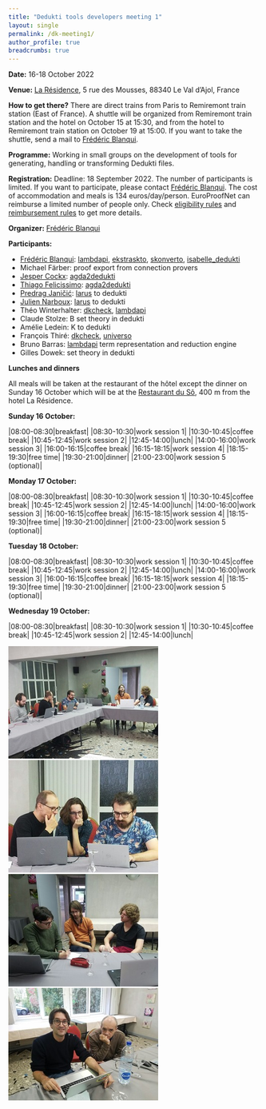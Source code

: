```yaml
---
title: "Dedukti tools developers meeting 1"
layout: single
permalink: /dk-meeting1/
author_profile: true
breadcrumbs: true
---
```


**Date:** 16-18 October 2022

**Venue:** [La Résidence](https://la-residence.com/), 5 rue des Mousses, 88340 Le Val d’Ajol, France

**How to get there?** There are direct trains from Paris to Remiremont train station (East of France). A shuttle will be organized from Remiremont train station and the hotel on October 15 at 15:30, and from the hotel to Remiremont train station on October 19 at 15:00. If you want to take the shuttle, send a mail to [Frédéric Blanqui](https://blanqui.gitlabpages.inria.fr/).

**Programme:** Working in small groups on the development of tools for generating, handling or transforming Dedukti files.

**Registration:** Deadline: 18 September 2022. The number of participants is limited. If you want to participate, please contact [Frédéric Blanqui](https://blanqui.gitlabpages.inria.fr/). The cost of accommodation and meals is 134 euros/day/person. EuroProofNet can reimburse a limited number of people only. Check [eligibility rules](https://europroofnet.github.io/eligibility/) and [reimbursement rules](https://europroofnet.github.io/reimbursement-rules/) to get more details.

**Organizer:** [Frédéric Blanqui](https://blanqui.gitlabpages.inria.fr/)

**Participants:**

- [Frédéric Blanqui](https://blanqui.gitlabpages.inria.fr/): [lambdapi](https://github.com/Deducteam/lambdapi), [ekstraskto](https://github.com/Deducteam/ekstrakto), [skonverto](https://github.com/Deducteam/skonverto), [isabelle_dedukti](https://github.com/Deducteam/isabelle_dedukti)
- Michael Färber: proof export from connection provers
- [Jesper Cockx](https://jesper.sikanda.be/): [agda2dedukti](https://github.com/Deducteam/Agda2Dedukti)
- [Thiago Felicissimo](http://www.lsv.fr/~felicissimo/): [agda2dedukti](https://github.com/Deducteam/Agda2Dedukti)
- [Predrag Janičić](http://poincare.matf.bg.ac.rs/~janicic/): [larus](https://github.com/janicicpredrag/Larus) to dedukti
- [Julien Narboux](https://dpt-info.di.unistra.fr/~narboux/): [larus](https://github.com/janicicpredrag/Larus) to dedukti
- Théo Winterhalter: [dkcheck](https://github.com/Deducteam/Dedukti), [lambdapi](https://github.com/Deducteam/lambdapi)
- Claude Stolze: B set theory in dedukti
- Amélie Ledein: K to dedukti
- François Thiré: [dkcheck](https://github.com/Deducteam/Dedukti), [universo](https://github.com/Deducteam/universo)
- Bruno Barras: [lambdapi](https://github.com/Deducteam/lambdapi) term representation and reduction engine
- Gilles Dowek: set theory in dedukti

**Lunches and dinners**

All meals will be taken at the restaurant of the hôtel except the dinner on Sunday 16 October which will be at the [Restaurant du Sô](https://restaurantduso.fr/), 400 m from the hotel La Résidence.

**Sunday 16 October:**

|08:00-08:30|breakfast|
|08:30-10:30|work session 1|
|10:30-10:45|coffee break|
|10:45-12:45|work session 2|
|12:45-14:00|lunch|
|14:00-16:00|work session 3|
|16:00-16:15|coffee break|
|16:15-18:15|work session 4|
|18:15-19:30|free time|
|19:30-21:00|dinner|
|21:00-23:00|work session 5 (optional)|

**Monday 17 October:**

|08:00-08:30|breakfast|
|08:30-10:30|work session 1|
|10:30-10:45|coffee break|
|10:45-12:45|work session 2|
|12:45-14:00|lunch|
|14:00-16:00|work session 3|
|16:00-16:15|coffee break|
|16:15-18:15|work session 4|
|18:15-19:30|free time|
|19:30-21:00|dinner|
|21:00-23:00|work session 5 (optional)|

**Tuesday 18 October:**

|08:00-08:30|breakfast|
|08:30-10:30|work session 1|
|10:30-10:45|coffee break|
|10:45-12:45|work session 2|
|12:45-14:00|lunch|
|14:00-16:00|work session 3|
|16:00-16:15|coffee break|
|16:15-18:15|work session 4|
|18:15-19:30|free time|
|19:30-21:00|dinner|
|21:00-23:00|work session 5 (optional)|

**Wednesday 19 October:**

|08:00-08:30|breakfast|
|08:30-10:30|work session 1|
|10:30-10:45|coffee break|
|10:45-12:45|work session 2|
|12:45-14:00|lunch|

<img src="/_pages/WG1/Oct2022/20221016_122649_resized.jpg"/>
<img src="/_pages/WG1/Oct2022/20221016_122726_resized.jpg"/>

<img src="/_pages/WG1/Oct2022/20221016_122621_resized.jpg"/>
<img src="/_pages/WG1/Oct2022/20221016_122627_resized.jpg"/>
